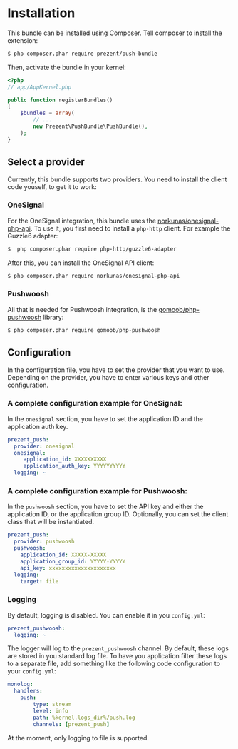 # Installation
This bundle can be installed using Composer. Tell composer to install the extension:

```bash
$ php composer.phar require prezent/push-bundle
```

Then, activate the bundle in your kernel:

```php
<?php
// app/AppKernel.php

public function registerBundles()
{
    $bundles = array(
        // ...
        new Prezent\PushBundle\PushBundle(),
    );
}
```

## Select a provider
Currently, this bundle supports two providers. You need to install the client code youself, to get it to work:

### OneSignal
For the OneSignal integration, this bundle uses the [norkunas/onesignal-php-api](https://github.com/norkunas/onesignal-php-api). To use it, you first need to install a `php-http` client. For example the Guzzle6 adapter:
```bash
$  php composer.phar require php-http/guzzle6-adapter
```

After this, you can install the OneSignal API client:

```bash
$ php composer.phar require norkunas/onesignal-php-api
```

### Pushwoosh
All that is needed for Pushwoosh integration, is the [gomoob/php-pushwoosh](https://github.com/gomoob/php-pushwoosh) library:

```bash
$ php composer.phar require gomoob/php-pushwoosh
```

## Configuration
In the configuration file, you have to set the provider that you want to use. Depending on the provider, you have to enter various keys and other configuration.

### A complete configuration example for OneSignal:

In the `onesignal` section, you have to set the application ID and the application auth key.

```yml
prezent_push:
  provider: onesignal
  onesignal:
     application_id: XXXXXXXXXX
     application_auth_key: YYYYYYYYYY
  logging: ~ 
```

### A complete configuration example for Pushwoosh:

In the `pushwoosh` section, you have to set the API key and either the application ID, or the application group ID. Optionally, you can set the client class that will be instantiated.

```yml
prezent_push:
  provider: pushwoosh
  pushwoosh:
    application_id: XXXXX-XXXXX
    application_group_id: YYYYY-YYYYY
    api_key: xxxxxxxxxxxxxxxxxxxxx
  logging: 
    target: file
```

### Logging
By default, logging is disabled. You can enable it in you `config.yml`:
```yml
prezent_pushwoosh:
  logging: ~ 
```

The logger will log to the `prezent_pushwoosh` channel. By default, these logs are stored in you standard log file. To have you application filter these logs to a separate file, add something like the following code configuration to your `config.yml`:
```yml
monolog:
  handlers:
    push:
        type: stream
        level: info
        path: %kernel.logs_dir%/push.log
        channels: [prezent_push]
```

At the moment, only logging to file is supported.